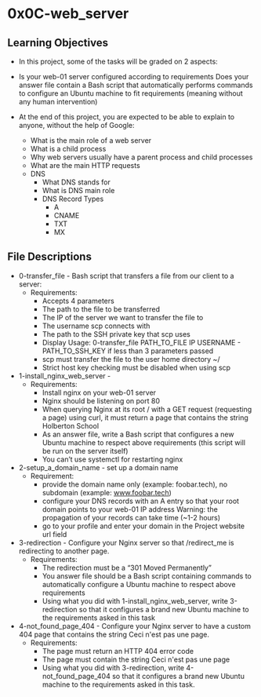 # 0x0C-web_server

## Learning Objectives

- In this project, some of the tasks will be graded on 2 aspects:

- Is your web-01 server configured according to requirements
Does your answer file contain a Bash script that automatically performs commands to configure an Ubuntu machine to fit requirements (meaning without any human intervention)

- At the end of this project, you are expected to be able to explain to anyone, without the help of Google:

    - What is the main role of a web server
    - What is a child process
    - Why web servers usually have a parent process and child processes
    - What are the main HTTP requests
    - DNS
        - What DNS stands for
        - What is DNS main role
        - DNS Record Types
            - A
            - CNAME
            - TXT
            - MX

## File Descriptions

- 0-transfer_file - Bash script that transfers a file from our client to a server:
    - Requirements:
        - Accepts 4 parameters
        - The path to the file to be transferred
        - The IP of the server we want to transfer the file to
        - The username scp connects with
        - The path to the SSH private key that scp uses
        - Display Usage: 0-transfer_file PATH_TO_FILE IP USERNAME - PATH_TO_SSH_KEY if less than 3 parameters passed
        - scp must transfer the file to the user home directory ~/
        - Strict host key checking must be disabled when using scp
- 1-install_nginx_web_server - 
    - Requirements:
        - Install nginx on your web-01 server
        - Nginx should be listening on port 80
        - When querying Nginx at its root / with a GET request (requesting a page) using curl, it must return a page that contains the string Holberton School
        - As an answer file, write a Bash script that configures a new Ubuntu machine to respect above requirements (this script will be run on the server itself)
        - You can’t use systemctl for restarting nginx
- 2-setup_a_domain_name - set up a domain name
    - Requirement:
        - provide the domain name only (example: foobar.tech), no subdomain (example: www.foobar.tech)
        - configure your DNS records with an A entry so that your root domain points to your web-01 IP address Warning: the propagation of your records can take time (~1-2 hours)
        - go to your profile and enter your domain in the Project website url field
- 3-redirection - Configure your Nginx server so that /redirect_me is redirecting to another page.
    - Requirements:
        - The redirection must be a “301 Moved Permanently”
        - You answer file should be a Bash script containing commands to automatically configure a Ubuntu machine to respect above requirements
        - Using what you did with 1-install_nginx_web_server, write 3-redirection so that it configures a brand new Ubuntu machine to the requirements asked in this task
- 4-not_found_page_404 - Configure your Nginx server to have a custom 404 page that contains the string Ceci n'est pas une page.
    - Requirements:
        - The page must return an HTTP 404 error code
        - The page must contain the string Ceci n'est pas une page
        - Using what you did with 3-redirection, write 4-not_found_page_404 so that it configures a brand new Ubuntu machine to the requirements asked in this task.
